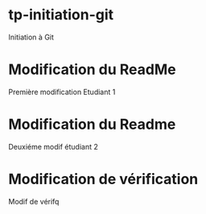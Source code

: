 # tp-initiation-git
Initiation à Git
# Modification du ReadMe
Première modification Etudiant 1

# Modification du Readme
Deuxiéme modif étudiant 2

# Modification de vérification
 Modif de vérifq

